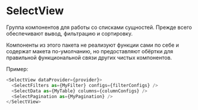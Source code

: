 # SelectView

Группа компонентов для работы со списками сущностей. Прежде всего обеспечивают
вывод, фильтрацию и сортировку.

Компоненты из этого пакета не реализуют функции сами по себе и содержат макета
по-умолчанию, но предоставляют обёртки для правильной функциональной связи
других чистых компонентов.

Пример:
```typescript jsx
<SelectView dataProvider={provider}>
  <SelectFilters as={MyFilter} configs={filterConfigs} />
  <SelectData as={MyTable} columns={columnConfigs} />
  <SelectPagination as={MyPagination} />
</SelectView>
```
